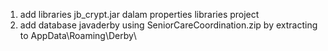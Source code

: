 1. add libraries jb_crypt.jar dalam properties libraries project
2. add database javaderby using SeniorCareCoordination.zip by extracting to AppData\Roaming\Derby\
